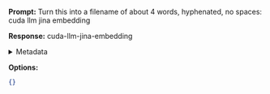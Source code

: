 **Prompt:**
Turn this into a filename of about 4 words, hyphenated, no spaces: cuda llm jina embedding

**Response:**
cuda-llm-jina-embedding

<details><summary>Metadata</summary>

- Duration: 1233 ms
- Datetime: 2023-11-08T19:08:37.472737
- Model: gpt-3.5-turbo-0613

</details>

**Options:**
```json
{}
```


